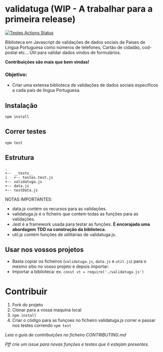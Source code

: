 # validatuga (WIP - A trabalhar para a primeira release)

[![Testes Actions Status](https://github.com/EmanuelGF/validatuga/workflows/validatugaCI/badge.svg)](https://github.com/EmanuelGF/validatuga/actions)

Biblioteca em Javascript de validações de dados sociais de Paises de Lingua Portuguesa como números de telefones, Cartão de cidadão, cod-postal etc...
Útil para validar dados vindos de formulários.

**Contribuições são mais que bem vindas!**

### Objetivo: 
- Criar uma extensa biblioteca de validações de dados sociais especificos a cada país de lingua Portuguesa.


## Instalação

`npm install`

## Correr testes

`npm test`

## Estrutura

```
.
+-- __tests__
|   +-- testes.test.js
+-- validatuga.js
+-- data.js
+-- testData.js

```
NOTAS IMPORTANTES:
- data.js contém os recursos para as validações.
- validatuga.js é o ficheiro que contem todas as funções para as validações.
- Jest é a framework usada para testar as funções. **É encorajada uma abordagem TDD na construção da biblioteca.**
- util.js contém funções de utilitárias de validatuga.js.

## Usar nos vossos projetos
- Basta copiar os ficheiros (`validatuga.js`, `data.js` e `util.js`) para o mesmo sitio no vosso projeto e depois importar:
- Importar a biblioteca: 
ex. `const vt = require('./validatuga.js')`

# Contribuir

1. Fork do projeto
2. Clonar para a vossa maquina local
3. `npm install`
4. Criar o código para as funçoes no ficheiro validatuga.js correr e passar nos testes correndo `npm test`

*Leia o guia de contribuições no ficheiro CONTRIBUTING.md*

*Pff crie um issue para novas funções e testes que ñ estejam presentes.*
